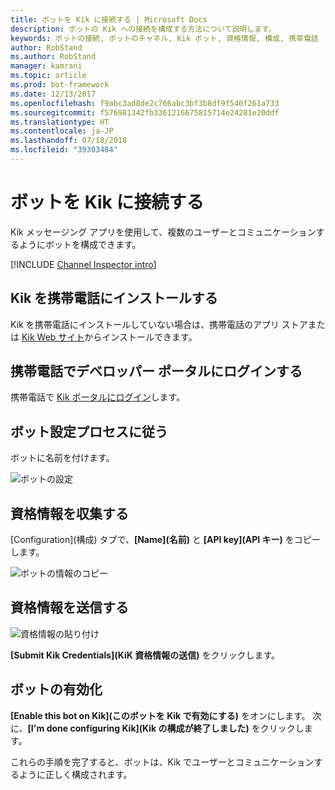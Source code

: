 ```yaml
---
title: ボットを Kik に接続する | Microsoft Docs
description: ボットの Kik への接続を構成する方法について説明します。
keywords: ボットの接続, ボットのチャネル, Kik ボット, 資格情報, 構成, 携帯電話
author: RobStand
ms.author: RobStand
manager: kamrani
ms.topic: article
ms.prod: bot-framework
ms.date: 12/13/2017
ms.openlocfilehash: f9abc3ad8de2c766abc3bf3b8df9f540f261a733
ms.sourcegitcommit: f576981342fb3361216675815714e24281e20ddf
ms.translationtype: HT
ms.contentlocale: ja-JP
ms.lasthandoff: 07/18/2018
ms.locfileid: "39303484"
---
```

# <a name="connect-a-bot-to-kik"></a>ボットを Kik に接続する

Kik メッセージング アプリを使用して、複数のユーザーとコミュニケーションするようにボットを構成できます。

[!INCLUDE [Channel Inspector intro](~/includes/snippet-channel-inspector.md)]

## <a name="install-kik-on-your-phone"></a>Kik を携帯電話にインストールする

Kik を携帯電話にインストールしていない場合は、携帯電話のアプリ ストアまたは <a href="https://www.kik.com/" target="_blank">Kik Web サイト</a>からインストールできます。

## <a name="log-into-the-dev-portal-with-your-mobile-phone"></a>携帯電話でデベロッパー ポータルにログインする

携帯電話で <a href="https://dev.kik.com" target="_blank">Kik ポータルにログイン</a>します。

## <a name="follow-the-bot-setup-process"></a>ボット設定プロセスに従う

ボットに名前を付けます。

![ボットの設定](~/media/channels/kik-phone.png)

## <a name="gather-credentials"></a>資格情報を収集する

[Configuration]\(構成\) タブで、**[Name]\(名前\)** と **[API key]\(API キー\)** をコピーします。

![ボットの情報のコピー](~/media/channels/kik-configure.png)

## <a name="submit-credentials"></a>資格情報を送信する

![資格情報の貼り付け](~/media/channels/kik-creds.png)

**[Submit Kik Credentials]\(KiK 資格情報の送信\)** をクリックします。

## <a name="enable-the-bot"></a>ボットの有効化

**[Enable this bot on Kik]\(このボットを Kik で有効にする\)** をオンにします。 次に、**[I'm done configuring Kik]\(Kik の構成が終了しました\)** をクリックします。

これらの手順を完了すると、ボットは、Kik でユーザーとコミュニケーションするように正しく構成されます。
